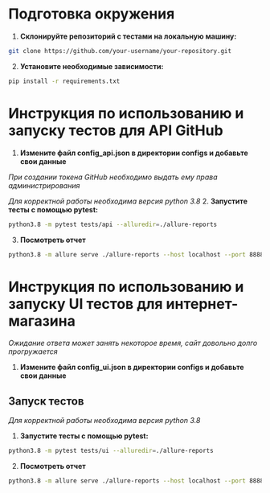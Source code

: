 # Подготовка окружения

1. **Склонируйте репозиторий с тестами на локальную машину:**

```bash
git clone https://github.com/your-username/your-repository.git
```
   
2. **Установите необходимые зависимости:**
```bash
pip install -r requirements.txt
```
# Инструкция по использованию и запуску тестов для API GitHub

1. **Измените файл config_api.json в директории configs и добавьте свои данные**

*При создании токена GitHub необходимо выдать ему права администрирования*

*Для корректной работы необходима версия python 3.8*
2. **Запустите тесты с помощью pytest:**

```bash
python3.8 -m pytest tests/api --alluredir=./allure-reports
```
3. **Посмотреть отчет**

```bash
python3.8 -m allure serve ./allure-reports --host localhost --port 8888
```

# Инструкция по использованию и запуску UI тестов для интернет-магазина
*Ожидание ответа может занять некоторое время, сайт довольно долго прогружается*
1. **Измените файл config_ui.json в директории configs и добавьте свои данные**

## Запуск тестов
*Для корректной работы необходима версия python 3.8*
1. **Запустите тесты с помощью pytest:**

```bash
python3.8 -m pytest tests/ui --alluredir=./allure-reports
```
2. **Посмотреть отчет**

```bash
python3.8 -m allure serve ./allure-reports --host localhost --port 8888
```
